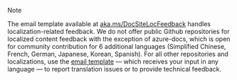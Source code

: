 > [!NOTE]
> The email template available at [aka.ms/DocSiteLocFeedback](https://aka.ms/DocSiteLocFeedback) handles localization-related feedback. We do not offer public Github repositories for localized content feedback with the exception of azure-docs, which is open for community contribution for 6 additional languages (Simplified Chinese, French, German, Japanese, Korean, Spanish). For all other repositories and localizations, use the [email template](https://aka.ms/DocSiteLocFeedback) — which receives your input in any language — to report translation issues or to provide technical feedback. 